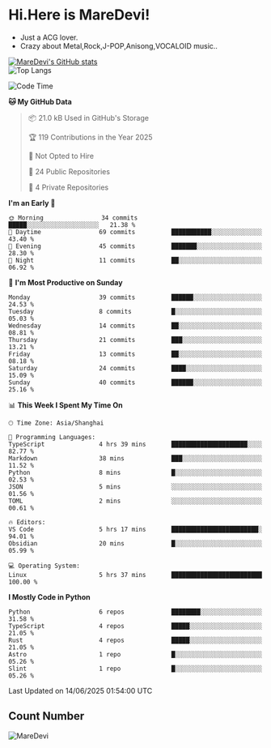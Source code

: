 # Hi.Here is MareDevi!

- Just a ACG lover.
- Crazy about Metal,Rock,J-POP,Anisong,VOCALOID music..

[![MareDevi's GitHub stats](https://github-readme-stats.vercel.app/api?username=MareDevi&show_icons=true&theme=algolia)](https://github.com/anuraghazra/github-readme-stats)  
![Top Langs](https://github-readme-stats.vercel.app/api/top-langs/?username=MareDevi&layout=compact&theme=algolia)

<!--START_SECTION:waka-->
![Code Time](http://img.shields.io/badge/Code%20Time-217%20hrs%206%20mins-blue)

**🐱 My GitHub Data** 

> 📦 21.0 kB Used in GitHub's Storage 
 > 
> 🏆 119 Contributions in the Year 2025
 > 
> 🚫 Not Opted to Hire
 > 
> 📜 24 Public Repositories 
 > 
> 🔑 4 Private Repositories 
 > 
**I'm an Early 🐤** 

```text
🌞 Morning                34 commits          █████░░░░░░░░░░░░░░░░░░░░   21.38 % 
🌆 Daytime                69 commits          ███████████░░░░░░░░░░░░░░   43.40 % 
🌃 Evening                45 commits          ███████░░░░░░░░░░░░░░░░░░   28.30 % 
🌙 Night                  11 commits          ██░░░░░░░░░░░░░░░░░░░░░░░   06.92 % 
```
📅 **I'm Most Productive on Sunday** 

```text
Monday                   39 commits          ██████░░░░░░░░░░░░░░░░░░░   24.53 % 
Tuesday                  8 commits           █░░░░░░░░░░░░░░░░░░░░░░░░   05.03 % 
Wednesday                14 commits          ██░░░░░░░░░░░░░░░░░░░░░░░   08.81 % 
Thursday                 21 commits          ███░░░░░░░░░░░░░░░░░░░░░░   13.21 % 
Friday                   13 commits          ██░░░░░░░░░░░░░░░░░░░░░░░   08.18 % 
Saturday                 24 commits          ████░░░░░░░░░░░░░░░░░░░░░   15.09 % 
Sunday                   40 commits          ██████░░░░░░░░░░░░░░░░░░░   25.16 % 
```


📊 **This Week I Spent My Time On** 

```text
🕑︎ Time Zone: Asia/Shanghai

💬 Programming Languages: 
TypeScript               4 hrs 39 mins       █████████████████████░░░░   82.77 % 
Markdown                 38 mins             ███░░░░░░░░░░░░░░░░░░░░░░   11.52 % 
Python                   8 mins              █░░░░░░░░░░░░░░░░░░░░░░░░   02.53 % 
JSON                     5 mins              ░░░░░░░░░░░░░░░░░░░░░░░░░   01.56 % 
TOML                     2 mins              ░░░░░░░░░░░░░░░░░░░░░░░░░   00.61 % 

🔥 Editors: 
VS Code                  5 hrs 17 mins       ████████████████████████░   94.01 % 
Obsidian                 20 mins             █░░░░░░░░░░░░░░░░░░░░░░░░   05.99 % 

💻 Operating System: 
Linux                    5 hrs 37 mins       █████████████████████████   100.00 % 
```

**I Mostly Code in Python** 

```text
Python                   6 repos             ████████░░░░░░░░░░░░░░░░░   31.58 % 
TypeScript               4 repos             █████░░░░░░░░░░░░░░░░░░░░   21.05 % 
Rust                     4 repos             █████░░░░░░░░░░░░░░░░░░░░   21.05 % 
Astro                    1 repo              █░░░░░░░░░░░░░░░░░░░░░░░░   05.26 % 
Slint                    1 repo              █░░░░░░░░░░░░░░░░░░░░░░░░   05.26 % 
```




 Last Updated on 14/06/2025 01:54:00 UTC
<!--END_SECTION:waka-->

## Count Number
![MareDevi](https://count.getloli.com/get/@maredevi?theme=moebooru-h)  

<!---
MareDevi/MareDevi is a ✨ special ✨ repository because its `README.md` (this file) appears on your GitHub profile.
You can click the Preview link to take a look at your changes.
--->
